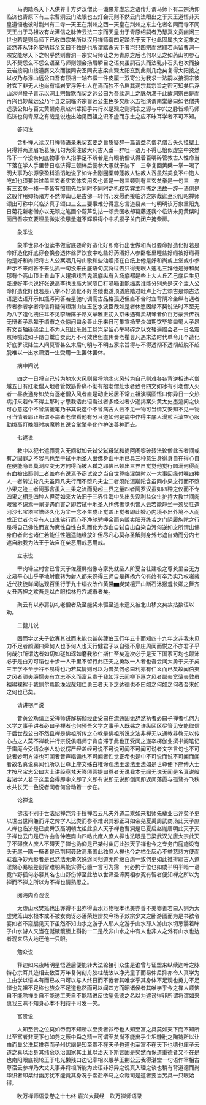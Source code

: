 <!-- { "loadSidebar": true } -->
　　马驹踏杀天下人供养十方罗汉僧此一谶果非虚忘之语传灯谓马师下有二宗沩仰临济也青原下有三宗曹洞云门法眼也五灯会元则不然云门法眼出之于天王道悟非天皇道悟也彼时荆州有二寺一天王在荆州之西一天皇在荆州之东主化者名同而寺不同天王出于马祖故有龙潭信之脉传云法二宗而天皇出于青原绍嗣者乃慧真文贲幽闲三世也若是则马师下已收四宗矣所以汉月禅师谓四足踏杀于天下也此固属执文泥象之谈然非从钵外安柄耳余又曰不独是也所谓踏杀天下者岂只四宗而然耶若尚留曹洞一宗安能尽天下之帜乎然则曹洞一宗实马师让之为青原之后也何以见之如药山初参石头不契恁么不恁么语至马师则领会扬眉瞬目之语矣虽嗣石头而法乳非石头也次而接云岩接洞山接道膺又次而接同安丕同安志梁山观太阳玄到此则几绝矣复得太阳接之以权乃与浮山远公曰吾有顶相一轴布裰一件皮履一双寄公为我求一法嗣以接洞宗彼时玄下非无人也尚有福岩罗浮等七人在焉而独不令启其洞宗其宗旨之密可知矣后浮山远得投子青示以洞上宗旨默而契之远公曰为吾续洞上之脉勿滞于此故洞宗由是而再兴也妙哉远公乃叶县之嗣临济宗旨远公生色多矣所以五祖演谓南堂静曰如老僧共远录公如与百丈黄檗南泉赵州辈把手共行以是观之则洞宗之源与中兴之脉皆赖马师临济也何青原之有哉是说也出始见西祖之识不虚而东土之应不昧耳学者不可不知。

　　答问说

　　含朴禅人读汉月禅师语录未契玄要之旨质疑辞一篇请益老僧老僧舌头久挂壁上只得将两道眉毛葛藤几句为渠注破大凡古人垂一辞吐一语万不得已恰似虚空中突然吊下一个没奈何底物事令人指手足不辨若是有眼衲僧认得着百嚼碎管教古人性命当下落在学人手里昔日临济得三顿棒后便参大愚就于胁下　三拳复回黄檗一掌一喝了明大事乃尔源泉盈科滔滔地说了如许金刚圈栗棘蓬教人钻教人吞虽然美食不中饱人吃却也须要尝过盖三玄者实玄体玄用玄也皆是一句三顿则有三玄矣拳是一句三　亦有三玄矣一棒一拳皆有照用先后同时不同时之机权实宾主料拣之法故一辞一语俱是这般作用抑扬诸方不然仰山已是古佛一转何乃发愿而接临济之宗哉迄至汾阳昭禅师颂出可称中兴临济真子颂曰三玄三要事难分得意忘言道易亲一句明明该万象重阳九日菊花新老僧亦以无颖之笔画个葫芦乱拈一颂贵图收却葛藤还我个临济未见黄檗时面目吾宗玄要埋虽微拟欲思量道不辉识得个中机捩子关门闭户掩柴扉。

　　象季说

　　象季世界不但读书做官底要命好造化好即修行出世做和尚也要命好造化好若是命好造化好底穿套换套透体丝罗饮食中吃些好药酒好人参卧帐里睡些好缎被好缎褥他是好和尚把将古人公案唱几句山歌和些油烟搭在白纸上他是好和尚或上堂或小参开示不来问答不来乱抓一句没来由底语句度将过去只得无眼人速礼三拜他是好和尚那有个高山顶上看山下人趯把戏弄鬼眼底纵有入场底都是些上大人丘乙己底后生见张说好李也说好张说高李也说高大家随口打喎喎谁能缁素谁能分别总是这个主人公命好造化好也若是八字不好造化不好底他也透顶透底踏过毗卢上行去颂古是颂古法语是法语开示如瓶泻问答若星驰句调高古品格孤迈但直不合时宜背阴冷坐纵有遇者传者参者学者将信将疑何翅荆山泣玉乞水波臣哉如是者休愿因缘不契说法时不至无乃八字造化拽住耳不见李唐陈子昂文章雅正初入京未遇有卖胡琴者价百万豪贵传祝无辩者子昂辇于缗市之众惊问曰余善此乐来日可集宣扬里众如期饮毕笑曰蜀人子昂有文百轴碌碌尘土不为人知此乐贱工耳岂足留心举琴碎之以文轴遍赠会者一日名震京师噫谁如子昂自鬻自卖此万不可效也但直传奏老瞿昙凡遇末法时代单令几个造化好底罗汉降生人间莫管甚么末后句明与不明五家宗旨得与不得透彻不透彻超脱不超脱唯以一出水潇洒一生受用一生罢休罢休。

　　病中间说

　　四之一日将自己转为地水火风则易将地水火风转为自己则难各各背逆相违老僧越五日有扛老僧入地者管教筋骨痛不彻有招老僧赴水者致令四文如冰有引老僧入火者一昼夜通身如焚有逐老僧入风者直是动止起居不常五祖演嘱圆悟曰你异日一交热病打来若作不得主那时才思我话此语看过者多经过者少遂揭案头黄太史墨迹问之快可心意这个不曾病援笔乃书其说这个不曾病古人云不见一物可当情又安知不见一物可当情者耶正所谓不病者老僧看他有分且道如何是病中作得主底人漫煎百滚空心服勤拨高灯晚照时病魔聆其说合掌擎拳化作护法善神而去。

　　七遮说

　　教中以犯七遮罪竟入无间狱如云弑父弑母弑和尚阿阇黎破转法轮僧此五者间或有之固罪之不容己也至于弑十地圣人出佛身血十地已具三种意生身得身自在得心自在便能隐显莫测应变无方何得而被人弑之耶佛已顿出三界自觉觉他觉行圆满何得而有血被出耶则二者盖亦有说焉予窃试论之当自世尊临涅槃时以一大事因缘付嘱四种人一者转法轮凡夫虽同凡夫行而不堕凡夫尘二者须陀洹斯陀含虽同小果之行而不堕小果之迹三者阿那含虽入三果之流而见超三界之量四者阿罗汉虽如四种之仪而不专四果之相是四种人担荷如来大法汩于三界性海中头出头没利益众生护持大教世间肉眼皆不识焉一阐提遇而害之即若弑十地圣人也佛者觉也昔人云若能静坐一须臾胜造河沙七宝塔宝塔终久化为尘一念不生成正觉盖正觉者即此妙心内境不出外境不入而成正觉者也今有人口说佛行而心不净驰骋唾余而务贩卖阳开练若之门阴履旃陀之行是将自己佛性而变为魔性自性白乳而化为赤血自弑自出自染自污何逆如之所谓出佛身血者此也诸仁若能任性逍遥随缘放旷但尽凡心莫存圣解则身外七遮自劝而分内七遮自融我为法王于法自在矣恶用戒恶用戒。

　　立志说

　　宰肉埽尘村舍已曾天子佐履屏指像寺家先就圣人阶夏台壮建极之尊羑里会无方之易平心出乎平地射鹿转为射人都来识得三师自是挥扬六句有始有卒乃实乃权嗟哉近代狭徒鲜闻达观百里行于九十缁衣改作黄裳▆炭焚檀开山断石沐猴羞长卿之舞齐女丑两袒之欢吾是以白眼松林丹穴城市者矣。

　　聚云有以赤肩初礼老僧者及至能奖未驱至道未遗又被北山移文矣故拈数语以劝。

　　二健儿说

　　困而学之夫子欲寡其过而未能也甚矣蘧伯玉行年五十而知四十九年之非我未见力不足者颜渊曰舜何人也予何人也天行健君子以自强不息庄周闻而悦之不亦君子乎何哉尔所谓达者如切如磋如琢如磨我欲仁斯仁至矣造次必于是天下国家可均也颠沛必于是白刃可蹈也十步一人千里不留行此匹夫之勇敌一人者也吾尝闻大勇于夫子矣三年学不至于谷不易得也乃若其情则可以为普矣何必曰利亦有仁义而已矣故闻伯夷之风者顽夫廉懦夫有立志不义而富且贵于我如浮云闻柳下惠之风者鄙夫宽薄夫敦虽袒裼裸裎于我侧尔焉能浼我哉知仁勇三者天下之达德也不曰如之何如之何者吾末如之何也已矣。

　　请讲楞严说

　　昔黄公劝请正受禅师讲解楞伽经正受曰在流通固无辞然衲者必曰子禅者也何为义学之事乎讲者必曰子禅者也何预吾义学之事乎人既弗之许纵区区尽管见安能取信于后世哉公曰不然且禅是佛祖所传之心教是佛祖所说之法非禅无以通教非教无以传心古之人莫不禅教并行宗说俱唱师宁肯自滞于此也正受闻之遂卒楞伽业撰书阁笔记于雷庵今受请众学人劝说楞严经盖经可说不可说可闻不可闻可说者文字言句也不可说者妙明方淡也可闻者音声唱诵也不可闻者性觉正希也是中不可说而说不可闻而闻者故名真说真闻也所以世尊上座文殊白椎谛观法王法法王法如是世尊便下座傅大士才按尺宝志公曰大士讲经竟梵天答须菩提曰尊者无说我本无闻无说无闻是名真说般若诸学人若于这里会得即字义即了义即有说即无说即倒闻即返闻落霞与孤鹜齐飞秋水共长天一色说者闻者何曾动着一步在。

　　论禅说

　　佛法不别于世法绍禅岂异于授禅若云凡夫外道二乘如来祖师先辈业已评矣予更以世出世间兼而评之俾学人比类而参不难识其邪正耳如帝尧夏禹周武商汤此天子庶人禅也临济是已虞舜汉高明朝太祖此庶人天子禅也曹洞是已夏启赵胤唐明此天子天子禅也云门是已许由鲁仲连商山四皓此庶人庶人禅也法眼是已梁武汉光唐太宗此天子不碍庶人庶人不碍天子禅也沩仰是已桀纣幽厉此独天子禅也今之专务门庭施设有头无尾一隅一橛者是已荆轲聂政高渐离此独庶人禅也今之枯坐灰心不举慈悲方便而耽着净妙光影者是已然法无渐次殊途同归道无阶级百虑一致何更如此推排耶古人道涅槃心易晓差别智难明果能实得心髓一言可为霈　何必拘于位也如或半明半暗一语竟作野狐何必慕其名也山野伤悼至此故以世谛圣谛两相参究有智者便知禅之所以为禅而不禅之所以为不禅也请熟思之。

　　阅海内奇观说

　　太虚山水樊笼也出亦得不出亦得山水万物根本也美亦善不美亦善若曰人则为太虚樊笼山水根本或不被女商讶必落荣趎辨矣今杨子效宗少文之卧游图而为是书欲令宴如者不窥牖见天下虽然不知山水之游乎人耶人之游乎山水耶人游山水切忌翳着眸子山水游人又当在涎腋髋腠上斟酌一二是故非山水之中有人也非人之外有山水也达者观来尽大地还他一只眼。

　　勉众说

　　释迦如来夜睹明星悟道后便能转大法轮接引众生是谁曾与证盟来纵续迦叶之脉特心宗耳其迹相去数百万年复何刻舟胶柱哉故以净光童子而易仲尼抑亦令人真学为主由学以悟本有而已故曰可以与人终日而不倦者其唯学乎其身体不足观也勇力不足惮也先祖不足称也族众不足道也然而可以闻四方而昭诸侯者其唯学乎今之禅人烦恼自不能除禅关自不能透工夫自不能精进反欲望先德之名以为遮谤得非所谓将谓如来惠我三昧不知身心本不相待平可发一笑。

　　富贵说

　　人知至贵之位莫如帝而不知所以至贵者非帝也人知至富之具莫如天下而不知所以至富者非天下也如尧之厥中舜之精一可谓至矣尚不能出乎尘垢糠秕之陶铸所以让由而巢父洗耳推卷而子州忧幽是知至贵不在天子也道也至富不在天下也德也庄子云道之真以治身其绪余以治国家其土苴以治天下斯言固是矣然而保道重德者又不在是也南阳眼底视轮王于电光懒残口边记宰相以煨芋王荆公云我得湛堂一句语作宰相古尊宿云参禅乃大丈夫事非将相所能为此语非好异之说真入理之谈也稍有背道德而尚华识者即桀纣幽厉犹不能竟其身况乎索盐奉马之众哉司是道者要当另具一只眼始得。

　　吹万禅师语录卷之十七终
嘉兴大藏经　吹万禅师语录


